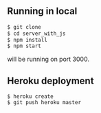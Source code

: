 
## Running in local

```sh
$ git clone 
$ cd server_with_js
$ npm install
$ npm start
```

will be running on port 3000.

## Heroku deployment

```
$ heroku create
$ git push heroku master
```
